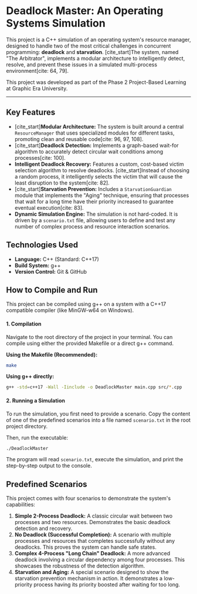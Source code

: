 # Deadlock Master: An Operating Systems Simulation

This project is a C++ simulation of an operating system's resource manager, designed to handle two of the most critical challenges in concurrent programming: **deadlock** and **starvation**. [cite_start]The system, named "The Arbitrator", implements a modular architecture to intelligently detect, resolve, and prevent these issues in a simulated multi-process environment[cite: 64, 79].

This project was developed as part of the Phase 2 Project-Based Learning at Graphic Era University.

---

## Key Features

* [cite_start]**Modular Architecture:** The system is built around a central `ResourceManager` that uses specialized modules for different tasks, promoting clean and reusable code[cite: 96, 97, 108].
* [cite_start]**Deadlock Detection:** Implements a graph-based wait-for algorithm to accurately detect circular wait conditions among processes[cite: 100].
* **Intelligent Deadlock Recovery:** Features a custom, cost-based victim selection algorithm to resolve deadlocks. [cite_start]Instead of choosing a random process, it intelligently selects the victim that will cause the least disruption to the system[cite: 82].
* [cite_start]**Starvation Prevention:** Includes a `StarvationGuardian` module that implements the "Aging" technique, ensuring that processes that wait for a long time have their priority increased to guarantee eventual execution[cite: 83].
* **Dynamic Simulation Engine:** The simulation is not hard-coded. It is driven by a `scenario.txt` file, allowing users to define and test any number of complex process and resource interaction scenarios.

## Technologies Used

* **Language:** C++ (Standard: C++17)
* **Build System:**  g++
* **Version Control:** Git & GitHub

## How to Compile and Run

This project can be compiled using g++ on a system with a C++17 compatible compiler (like MinGW-w64 on Windows).

#### 1. Compilation

Navigate to the root directory of the project in your terminal. You can compile using either the provided Makefile or a direct g++ command.

**Using the Makefile (Recommended):**
```bash
make
```

**Using g++ directly:**
```bash
g++ -std=c++17 -Wall -Iinclude -o DeadlockMaster main.cpp src/*.cpp
```

#### 2. Running a Simulation

To run the simulation, you first need to provide a scenario. Copy the content of one of the predefined scenarios into a file named `scenario.txt` in the root project directory.

Then, run the executable:
```bash
./DeadlockMaster
```
The program will read `scenario.txt`, execute the simulation, and print the step-by-step output to the console.

## Predefined Scenarios

This project comes with four scenarios to demonstrate the system's capabilities:

1.  **Simple 2-Process Deadlock:** A classic circular wait between two processes and two resources. Demonstrates the basic deadlock detection and recovery.
2.  **No Deadlock (Successful Completion):** A scenario with multiple processes and resources that completes successfully without any deadlocks. This proves the system can handle safe states.
3.  **Complex 4-Process "Long Chain" Deadlock:** A more advanced deadlock involving a circular dependency among four processes. This showcases the robustness of the detection algorithm.
4.  **Starvation and Aging:** A special scenario designed to show the starvation prevention mechanism in action. It demonstrates a low-priority process having its priority boosted after waiting for too long.
